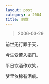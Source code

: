 ```yaml
---
layout: post
category: a-2004
title: 前世
---
```


> 2006-03-29

前世无行罪于天，

今生受苦入娼门。

平日饮酒作欢笑，

梦里依稀有泪痕。